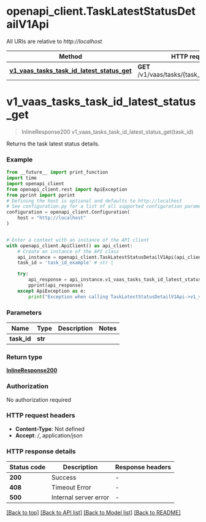 # openapi_client.TaskLatestStatusDetailV1Api

All URIs are relative to *http://localhost*

Method | HTTP request | Description
------------- | ------------- | -------------
[**v1_vaas_tasks_task_id_latest_status_get**](TaskLatestStatusDetailV1Api.md#v1_vaas_tasks_task_id_latest_status_get) | **GET** /v1/vaas/tasks/{task_id}/latest_status | 


# **v1_vaas_tasks_task_id_latest_status_get**
> InlineResponse200 v1_vaas_tasks_task_id_latest_status_get(task_id)



Returns the task latest status details.

### Example

```python
from __future__ import print_function
import time
import openapi_client
from openapi_client.rest import ApiException
from pprint import pprint
# Defining the host is optional and defaults to http://localhost
# See configuration.py for a list of all supported configuration parameters.
configuration = openapi_client.Configuration(
    host = "http://localhost"
)


# Enter a context with an instance of the API client
with openapi_client.ApiClient() as api_client:
    # Create an instance of the API class
    api_instance = openapi_client.TaskLatestStatusDetailV1Api(api_client)
    task_id = 'task_id_example' # str | 

    try:
        api_response = api_instance.v1_vaas_tasks_task_id_latest_status_get(task_id)
        pprint(api_response)
    except ApiException as e:
        print("Exception when calling TaskLatestStatusDetailV1Api->v1_vaas_tasks_task_id_latest_status_get: %s\n" % e)
```

### Parameters

Name | Type | Description  | Notes
------------- | ------------- | ------------- | -------------
 **task_id** | **str**|  | 

### Return type

[**InlineResponse200**](InlineResponse200.md)

### Authorization

No authorization required

### HTTP request headers

 - **Content-Type**: Not defined
 - **Accept**: */*, application/json

### HTTP response details
| Status code | Description | Response headers |
|-------------|-------------|------------------|
**200** | Success |  -  |
**408** | Timeout Error |  -  |
**500** | Internal server error |  -  |

[[Back to top]](#) [[Back to API list]](../README.md#documentation-for-api-endpoints) [[Back to Model list]](../README.md#documentation-for-models) [[Back to README]](../README.md)

